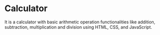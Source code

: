 # Calculator
It is a calculator with basic arithmetic operation functionalities like addition, subtraction, multiplication and division using HTML, CSS, and JavaScript.
